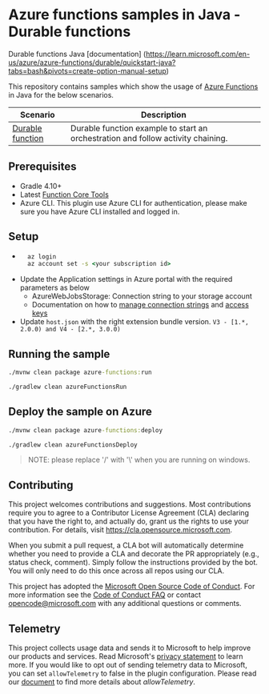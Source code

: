 # Azure functions samples in Java - Durable functions

Durable functions Java [documentation] (https://learn.microsoft.com/en-us/azure/azure-functions/durable/quickstart-java?tabs=bash&pivots=create-option-manual-setup) 

This repository contains samples which show the usage of [Azure Functions](https://docs.microsoft.com/en-us/azure/azure-functions/) in Java for the below scenarios.

| Scenario       | Description                                |
|-------------------|--------------------------------------------|
| [Durable function](./triggers-bindings/src/main/java/com/functions/DurableFunction.java) | Durable function example to start an orchestration and follow activity chaining.  |


## Prerequisites

- Gradle 4.10+
- Latest [Function Core Tools](https://aka.ms/azfunc-install)
- Azure CLI. This plugin use Azure CLI for authentication, please make sure you have Azure CLI installed and logged in.

## Setup

- ```cmd
    az login
    az account set -s <your subscription id>
    ```
- Update the Application settings in Azure portal with the required parameters as below
  - AzureWebJobsStorage: Connection string to your storage account
  - Documentation on how to [manage connection strings](https://docs.microsoft.com/en-gb/azure/storage/common/storage-account-keys-manage?tabs=azure-portal) and [access keys](https://docs.microsoft.com/en-gb/azure/storage/common/storage-configure-connection-string#create-a-connection-string-for-an-azure-storage-account)
- Update `host.json` with the right extension bundle version. `V3 - [1.*, 2.0.0) and V4 - [2.*, 3.0.0)`


## Running the sample

```cmd
./mvnw clean package azure-functions:run
```

```cmd
./gradlew clean azureFunctionsRun
```

## Deploy the sample on Azure


```cmd
./mvnw clean package azure-functions:deploy
```

```cmd
./gradlew clean azureFunctionsDeploy
```

> NOTE: please replace '/' with '\\' when you are running on windows.


## Contributing

This project welcomes contributions and suggestions.  Most contributions require you to agree to a
Contributor License Agreement (CLA) declaring that you have the right to, and actually do, grant us
the rights to use your contribution. For details, visit https://cla.opensource.microsoft.com.

When you submit a pull request, a CLA bot will automatically determine whether you need to provide
a CLA and decorate the PR appropriately (e.g., status check, comment). Simply follow the instructions
provided by the bot. You will only need to do this once across all repos using our CLA.

This project has adopted the [Microsoft Open Source Code of Conduct](https://opensource.microsoft.com/codeofconduct/).
For more information see the [Code of Conduct FAQ](https://opensource.microsoft.com/codeofconduct/faq/) or
contact [opencode@microsoft.com](mailto:opencode@microsoft.com) with any additional questions or comments.

## Telemetry
This project collects usage data and sends it to Microsoft to help improve our products and services.
Read Microsoft's [privacy statement](https://privacy.microsoft.com/en-us/privacystatement) to learn more.
If you would like to opt out of sending telemetry data to Microsoft, you can set `allowTelemetry` to false in the plugin configuration.
Please read our [document](https://github.com/microsoft/azure-gradle-plugins/wiki/Configuration) to find more details about *allowTelemetry*.
